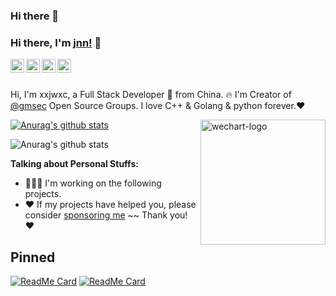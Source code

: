 ### Hi there 👋

### Hi there, I'm [jnn!](http://my.csdn.net/xie1xiao1jun) 👋

<a href="mailto:gmsecnn@gmail.com">
  <img align="left" alt="jnn's Email | Email" width="22px" src="https://cdn.jsdelivr.net/npm/simple-icons@3.1.0/icons/minutemailer.svg" />
</a>
<a href="tencent://message/?uin=346944475">
  <img align="left" alt="jnn's qq" width="22px" src="https://cdn.jsdelivr.net/npm/simple-icons@3.1.0/icons/tencentqq.svg" />
<a href="https://t.me/xxjwxc">
  <img align="left" alt="jnn's Telegram" width="22px" src="https://cdn.jsdelivr.net/npm/simple-icons@v3/icons/telegram.svg" />
</a>

<a href="https://t.me/xxjwxc">
  <img align="left" alt="jnn's Telegram" width="22px" src="https://cdn.jsdelivr.net/npm/simple-icons@3.1.0/icons/wechat.svg" />
</a>

<br/>
<br/>

Hi, I'm xxjwxc, a Full Stack Developer 🚀 from China. 🔥 I'm Creator of [@gmsec](https://github.com/gmsec) Open Source Groups. I love C++ & Golang & python forever.❤️ 

<a href="weixin://dl/business/?ticket=jnpher">
  <img align="right" width="200" height="200" alt="wechart-logo" src="https://hospital-1252338888.file.myqcloud.com/img/oUq8a0eTRg8qaCLf_AaYuIXS63wk.jpg" />
</a>

[![Anurag's github stats](https://github-readme-stats.vercel.app/api?username=xxjwxc)](https://github.com/anuraghazra/github-readme-stats)

![Anurag's github stats](https://github-readme-stats.vercel.app/api?username=xxjwxc&show_icons=true&title_color=fff&icon_color=79ff97&text_color=9f9f9f&bg_color=151515)

**Talking about Personal Stuffs:**

- 👨🏽‍💻 I'm working on the following projects. 
- ❤️ If my projects have helped you, please consider [sponsoring me](https://www.paypal.me/xxjwxc)  ~~ Thank you! ❤️ 

## Pinned

[![ReadMe Card](https://github-readme-stats-ten.vercel.app/api/pin/?username=gmsec&repo=gmsec)](https://github.com/gmsec/gmsec)
[![ReadMe Card](https://github-readme-stats-ten.vercel.app/api/pin/?username=xxjwxc&repo=gormt)](https://github.com/xxjwxc/gormt)

